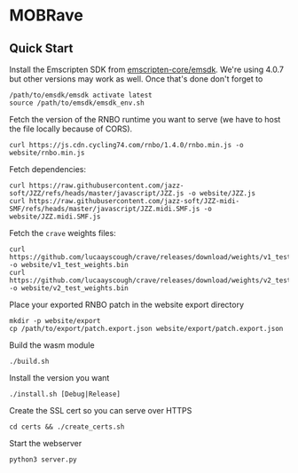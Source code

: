 # MOBRave

## Quick Start

Install the Emscripten SDK from
[emscripten-core/emsdk](https://github.com/emscripten-core/emsdk). We're using
4.0.7 but other versions may work as well. Once that's done don't forget to
```
/path/to/emsdk/emsdk activate latest
source /path/to/emsdk/emsdk_env.sh
```

Fetch the version of the RNBO runtime you want to serve (we have to host the
file locally because of CORS).
```
curl https://js.cdn.cycling74.com/rnbo/1.4.0/rnbo.min.js -o website/rnbo.min.js
```

Fetch dependencies:
```
curl https://raw.githubusercontent.com/jazz-soft/JZZ/refs/heads/master/javascript/JZZ.js -o website/JZZ.js
curl https://raw.githubusercontent.com/jazz-soft/JZZ-midi-SMF/refs/heads/master/javascript/JZZ.midi.SMF.js -o website/JZZ.midi.SMF.js
```

Fetch the `crave` weights files:
```
curl https://github.com/lucaayscough/crave/releases/download/weights/v1_test_weights.bin -o website/v1_test_weights.bin
curl https://github.com/lucaayscough/crave/releases/download/weights/v2_test_weights.bin -o website/v2_test_weights.bin
```

Place your exported RNBO patch in the website export directory
```
mkdir -p website/export
cp /path/to/export/patch.export.json website/export/patch.export.json
```

Build the wasm module
```
./build.sh
```

Install the version you want
```
./install.sh [Debug|Release]
```

Create the SSL cert so you can serve over HTTPS
```
cd certs && ./create_certs.sh
```

Start the webserver
```
python3 server.py
```
